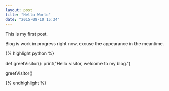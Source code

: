 ```yaml
---
layout: post
title: "Hello World"
date: "2015-08-10 15:34"
---
```


This is my first post.

Blog is work in progress right now, excuse the appearance in the meantime.


{% highlight python %}

def greetVisitor():
    print("Hello visitor, welcome to my blog.")

greetVisitor()

{% endhighlight %}
